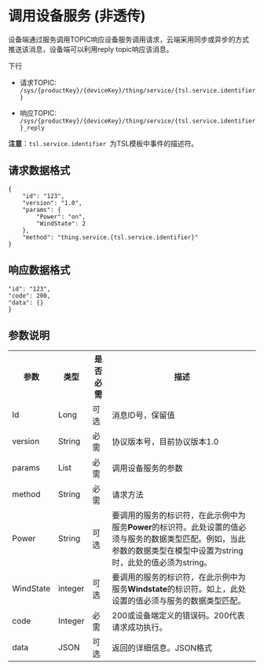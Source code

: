 # 调用设备服务 (非透传)

设备端通过服务调用TOPIC响应设备服务调用请求，云端采用同步或异步的方式推送该消息，设备端可以利用reply topic响应该消息。

下行
- 请求TOPIC: `/sys/{productKey}/{deviceKey}/thing/service/{tsl.service.identifier}`

- 响应TOPIC: `/sys/{productKey}/{deviceKey}/thing/service/{tsl.service.identifier}_reply`

**注意**：``tsl.service.identifier ``为TSL模板中事件的描述符。


## 请求数据格式

```
{
	"id": "123",
	"version": "1.0",
	"params": {
		"Power": "on",
		"WindState": 2
	},
	"method": "thing.service.{tsl.service.identifier}"
}
```

## 响应数据格式

```
"id": "123",
"code": 200,
"data": {}
}

```

## 参数说明​

<table>
  <tr>
    <th>参数 </th>
    <th>类型​</th>
    <th>是否必需 </th>
    <th>描述 </th>
  </tr>
  <tr>
    <td>Id</td>
    <td>Long</td>
    <td>可选 </td>
    <td>消息ID号，保留值 </td>
  </tr>
  <tr>
    <td>version</td>
    <td>String</td>
    <td>必需 </td>
    <td>协议版本号，目前协议版本1.0</td>
  </tr>
  <tr>
    <td>params</td>
    <td>List</td>
    <td>必需 </td>
    <td>调用设备服务的参数 </td>
  </tr>
  <tr>
    <td>method</td>
    <td>String</td>
    <td>必需 </td>
    <td>请求方法 </td>
  </tr>
  <tr>
    <td>Power</td>
    <td>String</td>
    <td>可选 </td>
    <td>要调用的服务的标识符，在此示例中为服务<strong>Power</strong>的标识符。此处设置的值必须与服务的数据类型匹配。例如，当此参数的数据类型在模型中设置为string时，此处的值必须为string。 </td>
  </tr>
  <tr>
    <td>WindState</td>
    <td>integer</td>
    <td>可选 </td>
    <td>要调用的服务的标识符，在此示例中为服务<strong>Windstate</strong>的标识符。如上，此处设置的值必须与服务的数据类型匹配。</td>
  </tr>
  <tr>
    <td>code</td>
    <td>Integer</td>
    <td>必需 </td>
    <td>200或设备端定义的错误码。200代表请求成功执行。</td>
  </tr>
  <tr>
    <td>data</td>
    <td>JSON</td>
    <td>可选 </td>
    <td>返回的详细信息。JSON格式 </td>
  </tr>
</table>
